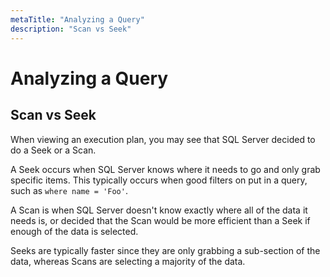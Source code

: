 ```yaml
---
metaTitle: "Analyzing a Query"
description: "Scan vs Seek"
---
```


# Analyzing a Query



## Scan vs Seek


When viewing an execution plan, you may see that SQL Server decided to do a Seek or a Scan.

A Seek occurs when SQL Server knows where it needs to go and only grab specific items.  This typically occurs when good filters on put in a query, such as `where name = 'Foo'`.

A Scan is when SQL Server doesn't know exactly where all of the data it needs is, or decided that the Scan would be more efficient than a Seek if enough of the data is selected.

Seeks are typically faster since they are only grabbing a sub-section of the data, whereas Scans are selecting a majority of the data.

